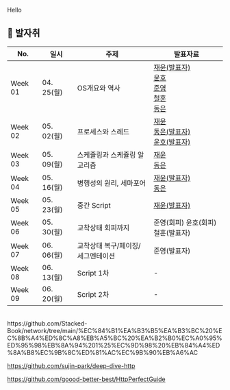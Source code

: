 Hello

## 🐾 발자취

<table style="max-width: 100%;">
    <thead>
        <tr>
            <th> No. </th>
            <th> 일시 </th> 
            <th> 주제 </th>
            <th> 발표자료 </th>
        </tr>
    </thead>
    <tbody>
        <tr>
            <td> Week 01 </td>
            <td> 04. 25(월) </td>
            <td> OS개요와 역사 </td>
            <td>
                <a href="https://github.com/Newlink-Study/operating-system/blob/jaeyun/week1/README.md"> 재윤(발표자)</a><br/>
                <a href="https://www.google.com/"> 윤호</a><br/>
                <a href="https://www.google.com/"> 준영</a><br/>
                <a href="https://www.google.com/"> 철훈</a><br/>
                <a href="https://github.com/Newlink-Study/operating-system/blob/main/%EB%8F%99%EC%9D%80/%5B1%EC%A3%BC%EC%B0%A8%5D%20%EC%9A%B4%EC%98%81%EC%B2%B4%EC%A0%9C%EC%99%80%20%EC%BB%B4%ED%93%A8%ED%84%B0%20%EC%8B%9C%EC%8A%A4%ED%85%9C%20%EA%B0%9C%EC%9A%94.md"> 동은</a><br/>
            </td>
        </tr>
        <tr>
            <td> Week 02 </td>
            <td> 05. 02(월) </td>
            <td> 프로세스와 스레드</td>
            <td> 
              <a href="https://github.com/Newlink-Study/operating-system/blob/main/%EC%9E%AC%EC%9C%A4/2%EC%A3%BC%EC%B0%A8.md"> 재윤</a><br/>
              <a href="https://github.com/Newlink-Study/operating-system/blob/9998ebe2d66abd8af55f563551bea2cbadd2c9fe/%EB%8F%99%EC%9D%80/%5B2%EC%A3%BC%EC%B0%A8%5D%20%ED%94%84%EB%A1%9C%EC%84%B8%EC%8A%A4%EC%99%80%20%EC%8A%A4%EB%A0%88%EB%93%9C.md"> 동은(발표자)</a><br/>
              <a href="https://www.google.com"> 윤호(발표자)</a><br/>
            </td>
        </tr>
        <tr>
            <td> Week 03 </td>
            <td> 05. 09(월) </td>
            <td> 스케쥴링과 스케쥴링 알고리즘</td>
            <td>
              <a href="https://github.com/Newlink-Study/operating-system/blob/main/%EC%9E%AC%EC%9C%A4/3%EC%A3%BC%EC%B0%A8.md"> 재윤</a><br/>
              <a href="https://github.com/Newlink-Study/operating-system/blob/main/%EB%8F%99%EC%9D%80/%5B3%EC%A3%BC%EC%B0%A8%5D%20-2.%20%EC%9A%B0%EC%84%A0%EC%88%9C%EC%9C%84%20%EC%8A%A4%EC%BC%80%EC%A4%84%EB%A7%81%EA%B3%BC%20%EA%B8%B0%ED%95%9C%EB%B6%80%20%EC%8A%A4%EC%BC%80%EC%A4%84%EB%A7%81%20%EC%95%8C%EA%B3%A0%EB%A6%AC%EC%A6%98.md"> 동은</a><br/>
            </td>
        </tr>
        <tr>
            <td> Week 04 </td>
            <td> 05. 16(월) </td>
            <td> 병행성의 원리, 세마포어 </td>
            <td>
                <a href="https://github.com/Newlink-Study/operating-system/blob/main/%EC%9E%AC%EC%9C%A4/4%EC%A3%BC%EC%B0%A8.md"> 재윤(발표자)</a><br/>
                <a href="https://github.com/Newlink-Study/operating-system/blob/main/%EB%8F%99%EC%9D%80/%5B4%EC%A3%BC%EC%B0%A8%5D%20%EC%83%81%ED%98%B8%EB%B0%B0%EC%A0%9C%EC%99%80%20%EB%8F%99%EA%B8%B0%ED%99%94.md"> 동은</a><br/>
            </td>
        </tr>
        <tr>
            <td> Week 05 </td>
            <td> 05. 23(월) </td>
            <td> 중간 Script </td>
            <td>
                <a href="https://github.com/Newlink-Study/operating-system/blob/main/%EC%9E%AC%EC%9C%A4/4%EC%A3%BC%EC%B0%A8.md](https://github.com/Newlink-Study/operating-system/blob/main/%EC%9E%AC%EC%9C%A4/5%EC%A3%BC%EC%B0%A8.md"> 재윤(발표자)</a><br/>  
            </td>
        </tr>
          <tr>
            <td> Week 06 </td>
            <td> 05. 30(월) </td>
            <td> 교착상태 회피까지 </td>
            <td>
                준영(회피)   
                윤호(회피)  
                철훈(발표자)
            </td>
        </tr>
        <tr>
            <td> Week 07 </td>
            <td> 06. 06(월) </td>
            <td> 교착상태 복구/페이징/세그멘테이션 </td>
            <td>
                준영(발표자)
            </td>
        </tr>
        <tr>
            <td> Week 08 </td>
            <td> 06. 13(월) </td>
            <td> Script 1차 </td>
            <td>
                -
            </td>
        </tr>
        <tr>
            <td> Week 09 </td>
            <td> 06. 20(월) </td>
            <td> Script 2차 </td>
            <td>
                -
            </td>
        </tr>
    </tbody>
</table>

<br/>
https://github.com/Stacked-Book/network/tree/main/%EC%84%B1%EA%B3%B5%EA%B3%BC%20%EC%8B%A4%ED%8C%A8%EB%A5%BC%20%EA%B2%B0%EC%A0%95%ED%95%98%EB%8A%94%201%25%EC%9D%98%20%EB%84%A4%ED%8A%B8%EC%9B%8C%ED%81%AC%EC%9B%90%EB%A6%AC

https://github.com/sujin-park/deep-dive-http

https://github.com/goood-better-best/HttpPerfectGuide
